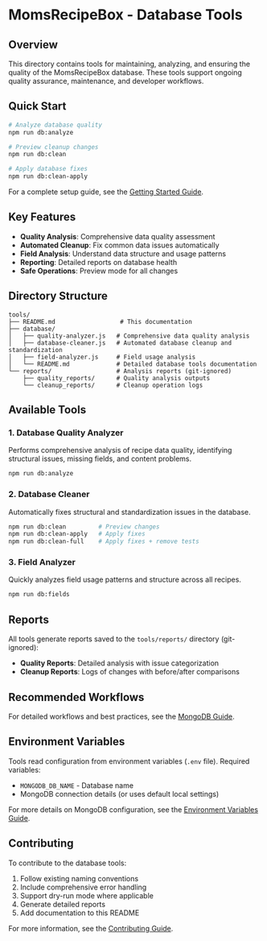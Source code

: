 # MomsRecipeBox - Database Tools

## Overview

This directory contains tools for maintaining, analyzing, and ensuring the quality of the MomsRecipeBox database. These tools support ongoing quality assurance, maintenance, and developer workflows.

## Quick Start

```bash
# Analyze database quality
npm run db:analyze

# Preview cleanup changes
npm run db:clean

# Apply database fixes
npm run db:clean-apply
```

For a complete setup guide, see the [Getting Started Guide](../docs/guides/getting_started.md).

## Key Features

- **Quality Analysis**: Comprehensive data quality assessment
- **Automated Cleanup**: Fix common data issues automatically
- **Field Analysis**: Understand data structure and usage patterns
- **Reporting**: Detailed reports on database health
- **Safe Operations**: Preview mode for all changes

## Directory Structure

```text
tools/
├── README.md                  # This documentation
├── database/
│   ├── quality-analyzer.js   # Comprehensive data quality analysis
│   ├── database-cleaner.js   # Automated database cleanup and standardization
│   ├── field-analyzer.js     # Field usage analysis
│   └── README.md             # Detailed database tools documentation
└── reports/                  # Analysis reports (git-ignored)
    ├── quality_reports/      # Quality analysis outputs
    └── cleanup_reports/      # Cleanup operation logs
```

## Available Tools

### 1. Database Quality Analyzer

Performs comprehensive analysis of recipe data quality, identifying structural issues, missing fields, and content problems.

```bash
npm run db:analyze
```

### 2. Database Cleaner

Automatically fixes structural and standardization issues in the database.

```bash
npm run db:clean         # Preview changes
npm run db:clean-apply   # Apply fixes
npm run db:clean-full    # Apply fixes + remove tests
```

### 3. Field Analyzer

Quickly analyzes field usage patterns and structure across all recipes.

```bash
npm run db:fields
```

## Reports

All tools generate reports saved to the `tools/reports/` directory (git-ignored):

- **Quality Reports**: Detailed analysis with issue categorization
- **Cleanup Reports**: Logs of changes with before/after comparisons

## Recommended Workflows

For detailed workflows and best practices, see the [MongoDB Guide](../docs/technical/mongodb_guide.md#database-maintenance).

## Environment Variables

Tools read configuration from environment variables (`.env` file). Required variables:

- `MONGODB_DB_NAME` - Database name
- MongoDB connection details (or uses default local settings)

For more details on MongoDB configuration, see the [Environment Variables Guide](../docs/technical/environment_variables.md).

## Contributing

To contribute to the database tools:

1. Follow existing naming conventions
2. Include comprehensive error handling
3. Support dry-run mode where applicable
4. Generate detailed reports
5. Add documentation to this README

For more information, see the [Contributing Guide](../docs/development/contributing.md).
